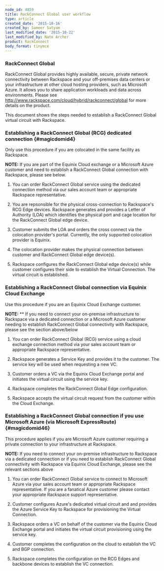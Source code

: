 ```yaml
---
node_id: 4859
title: RackConnect Global user workflow
type: article
created_date: '2015-10-16'
created_by: Sameer Satyam
last_modified_date: '2015-10-22'
last_modified_by: Nate Archer
product: RackConnect
body_format: tinymce
---
```


### RackConnect Global

<span
class="author-a-z85zz86zz86zgz85zfz81zfz86z418z74ziz122zo">RackConnect
Global provides highly available, secure, private network connectivity
between Rackspace and your off-premises data centers or your
infrastructure at other cloud hosting providers, such as Microsoft
Azure. It allows you to share application workloads and data across
environments.  Please see
</span><http://www.rackspace.com/cloud/hybrid/rackconnect/global><span
class="author-a-z85zz86zz86zgz85zfz81zfz86z418z74ziz122zo"> for more
details on the product.</span>

<span class="author-a-z85zz86zz86zgz85zfz81zfz86z418z74ziz122zo">This
document shows the steps needed to establish a RackConnect Global
virtual circuit with Rackspace.</span>

<div>

### <span class="author-a-6z68z17wrz74zz86zz122zvz69zunz87zuz72z">Establishing a RackConnect Global </span><span class="author-a-z85zz86zz86zgz85zfz81zfz86z418z74ziz122zo">(RCG) </span><span class="author-a-6z68z17wrz74zz86zz122zvz69zunz87zuz72z">dedicated connection</span> {#magicdomid4}

<span class="author-a-6z68z17wrz74zz86zz122zvz69zunz87zuz72z">Only use
this procedure if you are colocated in the sam</span><span
class="author-a-z85zz86zz86zgz85zfz81zfz86z418z74ziz122zo">e</span><span
class="author-a-6z68z17wrz74zz86zz122zvz69zunz87zuz72z"> facility as
Rackspace. </span>

</div>

<span
class="author-a-6z68z17wrz74zz86zz122zvz69zunz87zuz72z i">**NOTE:** If
you are part of the Equinix Cloud exchange or a Microsoft Azure customer
and need to establish a RackConnect Global connection with Rackspace,
please see below.</span>

1.  <span class="author-a-z85zz86zz86zgz85zfz81zfz86z418z74ziz122zo">You
    can order R</span><span
    class="author-a-6z68z17wrz74zz86zz122zvz69zunz87zuz72z">ackConnect
    Globa</span><span
    class="author-a-z85zz86zz86zgz85zfz81zfz86z418z74ziz122zo">l
    </span><span
    class="author-a-6z68z17wrz74zz86zz122zvz69zunz87zuz72z">service
    </span><span
    class="author-a-z85zz86zz86zgz85zfz81zfz86z418z74ziz122zo">using the
    dedicated connection method</span><span
    class="author-a-6z68z17wrz74zz86zz122zvz69zunz87zuz72z"> via
    </span><span
    class="author-a-z85zz86zz86zgz85zfz81zfz86z418z74ziz122zo">our</span><span
    class="author-a-6z68z17wrz74zz86zz122zvz69zunz87zuz72z"> sales
    account team or </span><span
    class="author-a-z85zz86zz86zgz85zfz81zfz86z418z74ziz122zo">appropriate
    Rackspace representative.</span>

2.  <span
    class="author-a-z85zz86zz86zgz85zfz81zfz86z418z74ziz122zo"><span
    class="author-a-6z68z17wrz74zz86zz122zvz69zunz87zuz72z">You are
    repsonsible for the physical cross-connection to Rackspace's RCG
    Edge devices. Rackspace </span><span
    class="author-a-z85zz86zz86zgz85zfz81zfz86z418z74ziz122zo">generates
    and provides </span><span
    class="author-a-6z68z17wrz74zz86zz122zvz69zunz87zuz72z">a Letter of
    Authority (</span><span
    class="author-a-z85zz86zz86zgz85zfz81zfz86z418z74ziz122zo">LOA</span><span
    class="author-a-6z68z17wrz74zz86zz122zvz69zunz87zuz72z">) which
    identifies the physical port and cage location for the RackConnect
    Global edge device.  </span></span>

3.  <span
    class="author-a-z85zz86zz86zgz85zfz81zfz86z418z74ziz122zo"><span
    class="author-a-6z68z17wrz74zz86zz122zvz69zunz87zuz72z"><span
    class="author-a-z85zz86zz86zgz85zfz81zfz86z418z74ziz122zo">Customer
    submits </span><span
    class="author-a-6z68z17wrz74zz86zz122zvz69zunz87zuz72z">the
    </span><span
    class="author-a-z85zz86zz86zgz85zfz81zfz86z418z74ziz122zo">LOA and
    order</span><span
    class="author-a-6z68z17wrz74zz86zz122zvz69zunz87zuz72z">s</span><span
    class="author-a-z85zz86zz86zgz85zfz81zfz86z418z74ziz122zo"> the
    cross connect </span><span
    class="author-a-6z68z17wrz74zz86zz122zvz69zunz87zuz72z">via the
    colocation provider's portal</span><span
    class="author-a-z85zz86zz86zgz85zfz81zfz86z418z74ziz122zo">.
    C</span><span
    class="author-a-6z68z17wrz74zz86zz122zvz69zunz87zuz72z">urrently</span><span
    class="author-a-z85zz86zz86zgz85zfz81zfz86z418z74ziz122zo">,
    the</span><span
    class="author-a-6z68z17wrz74zz86zz122zvz69zunz87zuz72z"> only
    supported colocation </span><span
    class="author-a-z85zz86zz86zgz85zfz81zfz86z418z74ziz122zo">provider
    </span><span
    class="author-a-6z68z17wrz74zz86zz122zvz69zunz87zuz72z">is
    </span><span
    class="author-a-z85zz86zz86zgz85zfz81zfz86z418z74ziz122zo">Equini</span><span
    class="author-a-6z68z17wrz74zz86zz122zvz69zunz87zuz72z">x.</span></span></span>

4.  <span
    class="author-a-z85zz86zz86zgz85zfz81zfz86z418z74ziz122zo"><span
    class="author-a-6z68z17wrz74zz86zz122zvz69zunz87zuz72z"><span
    class="author-a-6z68z17wrz74zz86zz122zvz69zunz87zuz72z"><span
    class="author-a-z85zz86zz86zgz85zfz81zfz86z418z74ziz122zo">The
    colocation provider makes the physical connection between customer
    and R</span><span
    class="author-a-6z68z17wrz74zz86zz122zvz69zunz87zuz72z">ackConnect
    Global edge </span><span
    class="author-a-z85zz86zz86zgz85zfz81zfz86z418z74ziz122zo">device</span><span
    class="author-a-6z68z17wrz74zz86zz122zvz69zunz87zuz72z">(s).</span></span></span></span>

5.  <span
    class="author-a-z85zz86zz86zgz85zfz81zfz86z418z74ziz122zo"><span
    class="author-a-6z68z17wrz74zz86zz122zvz69zunz87zuz72z"><span
    class="author-a-6z68z17wrz74zz86zz122zvz69zunz87zuz72z"><span
    class="author-a-6z68z17wrz74zz86zz122zvz69zunz87zuz72z"><span
    class="author-a-z85zz86zz86zgz85zfz81zfz86z418z74ziz122zo">R</span><span
    class="author-a-6z68z17wrz74zz86zz122zvz69zunz87zuz72z">ackspace
    </span><span
    class="author-a-z85zz86zz86zgz85zfz81zfz86z418z74ziz122zo">configures
    </span><span
    class="author-a-6z68z17wrz74zz86zz122zvz69zunz87zuz72z">the
    R</span><span
    class="author-a-z85zz86zz86zgz85zfz81zfz86z418z74ziz122zo">ackConnect
    Global</span><span
    class="author-a-6z68z17wrz74zz86zz122zvz69zunz87zuz72z">
    </span><span
    class="author-a-z85zz86zz86zgz85zfz81zfz86z418z74ziz122zo">edge
    device(s)  </span><span
    class="author-a-6z68z17wrz74zz86zz122zvz69zunz87zuz72z">while
    </span><span
    class="author-a-z85zz86zz86zgz85zfz81zfz86z418z74ziz122zo">customer
    configures their side to establish </span><span
    class="author-a-6z68z17wrz74zz86zz122zvz69zunz87zuz72z">the
    Virtual Connection. </span><span
    class="author-a-z85zz86zz86zgz85zfz81zfz86z418z74ziz122zo">The
    virtual circuit is establishe</span><span
    class="author-a-6z68z17wrz74zz86zz122zvz69zunz87zuz72z">d.</span></span></span></span></span>


### <span class="author-a-6z68z17wrz74zz86zz122zvz69zunz87zuz72z">Establishing a RackConnect Global connection via Equinix Cloud Exchange</span>

<span class="author-a-z85zz86zz86zgz85zfz81zfz86z418z74ziz122zo">Use
this procedure if you are an Equinix Cloud </span><span
class="author-a-6z68z17wrz74zz86zz122zvz69zunz87zuz72z">E</span><span
class="author-a-z85zz86zz86zgz85zfz81zfz86z418z74ziz122zo">xchange
</span><span
class="author-a-6z68z17wrz74zz86zz122zvz69zunz87zuz72z">customer</span><span
class="author-a-z85zz86zz86zgz85zfz81zfz86z418z74ziz122zo">. </span>

<span
class="author-a-6z68z17wrz74zz86zz122zvz69zunz87zuz72z i">**NOTE:** **
If you need to connect your on-premise infrastructure to Rackspace via a
dedicated connection or a</span><span
class="author-a-6z68z17wrz74zz86zz122zvz69zunz87zuz72z i"> Microsoft
Azure customer needing to establish RackConnect Global connectivity with
Rackspace, please see the section above/below </span>

1.  <div id="magicdomid33">

    </div>

    <span class="author-a-z85zz86zz86zgz85zfz81zfz86z418z74ziz122zo">You
    can order RackConnect Global (RCG) </span><span
    class="author-a-6z68z17wrz74zz86zz122zvz69zunz87zuz72z">service
    </span><span
    class="author-a-z85zz86zz86zgz85zfz81zfz86z418z74ziz122zo">using
    </span><span
    class="author-a-6z68z17wrz74zz86zz122zvz69zunz87zuz72z">a cloud
    exchange connection </span><span
    class="author-a-z85zz86zz86zgz85zfz81zfz86z418z74ziz122zo">method
    via your sales account team or appropriate
    Rackspace representative.</span>

2.  <span
    class="author-a-z85zz86zz86zgz85zfz81zfz86z418z74ziz122zo"><span
    class="author-a-z85zz86zz86zgz85zfz81zfz86z418z74ziz122zo">R</span><span
    class="author-a-6z68z17wrz74zz86zz122zvz69zunz87zuz72z">ackspace
    </span><span
    class="author-a-z85zz86zz86zgz85zfz81zfz86z418z74ziz122zo">generates
    a </span><span
    class="author-a-6z68z17wrz74zz86zz122zvz69zunz87zuz72z">S</span><span
    class="author-a-z85zz86zz86zgz85zfz81zfz86z418z74ziz122zo">ervice
    </span><span
    class="author-a-6z68z17wrz74zz86zz122zvz69zunz87zuz72z">K</span><span
    class="author-a-z85zz86zz86zgz85zfz81zfz86z418z74ziz122zo">ey and
    provides </span><span
    class="author-a-6z68z17wrz74zz86zz122zvz69zunz87zuz72z">it
    </span><span
    class="author-a-z85zz86zz86zgz85zfz81zfz86z418z74ziz122zo">to
    the customer.</span><span
    class="author-a-6z68z17wrz74zz86zz122zvz69zunz87zuz72z"> The service
    key will be used when requesting a new VC. </span></span>

3.  <span
    class="author-a-z85zz86zz86zgz85zfz81zfz86z418z74ziz122zo"><span
    class="author-a-6z68z17wrz74zz86zz122zvz69zunz87zuz72z"><span
    class="author-a-6z68z17wrz74zz86zz122zvz69zunz87zuz72z">C</span><span
    class="author-a-z85zz86zz86zgz85zfz81zfz86z418z74ziz122zo">ustomer
    orders a VC via the Equinix Cloud Exchange portal and initiates the
    virtual circuit using the service key.</span></span></span>

4.  <span
    class="author-a-z85zz86zz86zgz85zfz81zfz86z418z74ziz122zo"><span
    class="author-a-6z68z17wrz74zz86zz122zvz69zunz87zuz72z"><span
    class="author-a-z85zz86zz86zgz85zfz81zfz86z418z74ziz122zo"><span
    class="author-a-z85zz86zz86zgz85zfz81zfz86z418z74ziz122zo">R</span><span
    class="author-a-6z68z17wrz74zz86zz122zvz69zunz87zuz72z">ackspace
    </span><span
    class="author-a-z85zz86zz86zgz85zfz81zfz86z418z74ziz122zo">completes
    the </span><span
    class="author-a-6z68z17wrz74zz86zz122zvz69zunz87zuz72z">R</span><span
    class="author-a-z85zz86zz86zgz85zfz81zfz86z418z74ziz122zo">ack</span><span
    class="author-a-6z68z17wrz74zz86zz122zvz69zunz87zuz72z">C</span><span
    class="author-a-z85zz86zz86zgz85zfz81zfz86z418z74ziz122zo">onnect
    </span><span
    class="author-a-6z68z17wrz74zz86zz122zvz69zunz87zuz72z">G</span><span
    class="author-a-z85zz86zz86zgz85zfz81zfz86z418z74ziz122zo">lobal</span><span
    class="author-a-6z68z17wrz74zz86zz122zvz69zunz87zuz72z"> Edge
    </span><span
    class="author-a-z85zz86zz86zgz85zfz81zfz86z418z74ziz122zo">configuration</span><span
    class="author-a-6z68z17wrz74zz86zz122zvz69zunz87zuz72z">.</span></span></span></span>
    <span
    class="author-a-z85zz86zz86zgz85zfz81zfz86z418z74ziz122zo"><span
    class="author-a-6z68z17wrz74zz86zz122zvz69zunz87zuz72z"><span
    class="author-a-z85zz86zz86zgz85zfz81zfz86z418z74ziz122zo"><span
    class="author-a-6z68z17wrz74zz86zz122zvz69zunz87zuz72z"> </span></span></span></span>
5.  <span
    class="author-a-z85zz86zz86zgz85zfz81zfz86z418z74ziz122zo"><span
    class="author-a-6z68z17wrz74zz86zz122zvz69zunz87zuz72z"><span
    class="author-a-z85zz86zz86zgz85zfz81zfz86z418z74ziz122zo"><span
    class="author-a-6z68z17wrz74zz86zz122zvz69zunz87zuz72z"><span
    class="author-a-z85zz86zz86zgz85zfz81zfz86z418z74ziz122zo">R</span><span
    class="author-a-6z68z17wrz74zz86zz122zvz69zunz87zuz72z">ackspace
    </span><span
    class="author-a-z85zz86zz86zgz85zfz81zfz86z418z74ziz122zo">accepts
    the virtual circuit </span><span
    class="author-a-6z68z17wrz74zz86zz122zvz69zunz87zuz72z">request from
    the customer within the Cloud
    Exchange. </span></span></span></span></span>


### <span class="author-a-z85zz86zz86zgz85zfz81zfz86z418z74ziz122zo">Establishing a RackConnect Global connection</span><span class="author-a-6z68z17wrz74zz86zz122zvz69zunz87zuz72z"> </span><span class="author-a-z85zz86zz86zgz85zfz81zfz86z418z74ziz122zo">if you use Microsoft Azure (via Microsoft ExpressRoute)</span> {#magicdomid46}

<span class="author-a-z85zz86zz86zgz85zfz81zfz86z418z74ziz122zo">This
procedure applies if you are Microsoft Azure customer requiring a
private connection to your infrastructure at Rackspace.</span>

<span
class="author-a-6z68z17wrz74zz86zz122zvz69zunz87zuz72z i">**NOTE:** If
you need to connect your on-premise infrastructure to Rackspace via a
dedicated connection or if</span><span
class="author-a-6z68z17wrz74zz86zz122zvz69zunz87zuz72z i"> you need to
establish RackConnect Global connectivity with Rackspace via Equinix
Cloud Exchange, please see the relevant sections above</span>

1.  <div id="magicdomid56">

    </div>

    <span class="author-a-z85zz86zz86zgz85zfz81zfz86z418z74ziz122zo">You
    can order RackConnect Global service to connect to Microsoft Azure
    via your sales account team or appropriate Rackspace representative.
    If you are a fanatical Azure customer please contact your
    appropriate Rackspace support representative.</span>

2.  <span
    class="author-a-z85zz86zz86zgz85zfz81zfz86z418z74ziz122zo"><span
    class="author-a-z85zz86zz86zgz85zfz81zfz86z418z74ziz122zo">Customer
    </span><span
    class="author-a-6z68z17wrz74zz86zz122zvz69zunz87zuz72z">configures
    Azure's dedicated virtual circuit and </span><span
    class="author-a-z85zz86zz86zgz85zfz81zfz86z418z74ziz122zo">and
    provides </span><span
    class="author-a-6z68z17wrz74zz86zz122zvz69zunz87zuz72z">the Azure
    Service Key </span><span
    class="author-a-z85zz86zz86zgz85zfz81zfz86z418z74ziz122zo">to
    R</span><span
    class="author-a-6z68z17wrz74zz86zz122zvz69zunz87zuz72z">ackspace</span><span
    class="author-a-z85zz86zz86zgz85zfz81zfz86z418z74ziz122zo"> for
    provisioning the V</span><span
    class="author-a-6z68z17wrz74zz86zz122zvz69zunz87zuz72z">irtual
    Connection. </span></span>

3.  <span
    class="author-a-z85zz86zz86zgz85zfz81zfz86z418z74ziz122zo"><span
    class="author-a-6z68z17wrz74zz86zz122zvz69zunz87zuz72z"><span
    class="author-a-z85zz86zz86zgz85zfz81zfz86z418z74ziz122zo">Rackspace
    orders a VC</span><span
    class="author-a-6z68z17wrz74zz86zz122zvz69zunz87zuz72z"> on behalf
    of the customer</span><span
    class="author-a-z85zz86zz86zgz85zfz81zfz86z418z74ziz122zo"> via the
    Equinix Cloud Exchange portal and initiates the virtual circuit
    </span><span
    class="author-a-6z68z17wrz74zz86zz122zvz69zunz87zuz72z">provisioning
    </span><span
    class="author-a-z85zz86zz86zgz85zfz81zfz86z418z74ziz122zo">using the
    service key.</span></span></span>

4.  <span
    class="author-a-z85zz86zz86zgz85zfz81zfz86z418z74ziz122zo"><span
    class="author-a-6z68z17wrz74zz86zz122zvz69zunz87zuz72z"><span
    class="author-a-z85zz86zz86zgz85zfz81zfz86z418z74ziz122zo"><span
    class="author-a-z85zz86zz86zgz85zfz81zfz86z418z74ziz122zo">Customer
    completes the configuration on the cloud to establish the VC and
    BGP connection.</span></span></span></span>

5.  <span
    class="author-a-z85zz86zz86zgz85zfz81zfz86z418z74ziz122zo"><span
    class="author-a-6z68z17wrz74zz86zz122zvz69zunz87zuz72z"><span
    class="author-a-z85zz86zz86zgz85zfz81zfz86z418z74ziz122zo"><span
    class="author-a-z85zz86zz86zgz85zfz81zfz86z418z74ziz122zo"><span
    class="author-a-z85zz86zz86zgz85zfz81zfz86z418z74ziz122zo">Rackspace
    completes the configuration on the </span><span
    class="author-a-6z68z17wrz74zz86zz122zvz69zunz87zuz72z">RCG Edges
    </span><span
    class="author-a-z85zz86zz86zgz85zfz81zfz86z418z74ziz122zo">and
    backbone devices to establish the </span><span
    class="author-a-6z68z17wrz74zz86zz122zvz69zunz87zuz72z">VC
    </span><span
    class="author-a-z85zz86zz86zgz85zfz81zfz86z418z74ziz122zo">connection.</span></span></span></span></span>

<div id="magicdomid66">



</div>

<div id="magicdomid67">



</div>

